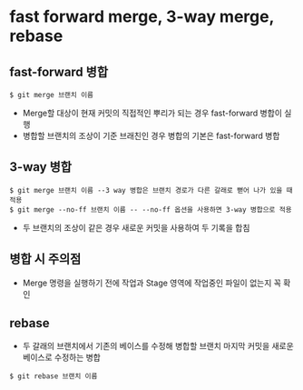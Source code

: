 # fast forward merge, 3-way merge, rebase

## fast-forward 병합
```
$ git merge 브랜치 이름
```
- Merge할 대상이 현재 커밋의 직접적인 뿌리가 되는 경우 fast-forward 병합이 실행
- 병합할 브랜치의 조상이 기준 브래친인 경우 병합의 기본은 fast-forward 병합

## 3-way 병합
```
$ git merge 브랜치 이름 --3 way 병합은 브랜치 경로가 다른 갈래로 뻗어 나가 있을 때 적용
$ git merge --no-ff 브랜치 이름 -- --no-ff 옵션을 사용하면 3-way 병합으로 적용
```
- 두 브랜치의 조상이 같은 경우 새로운 커밋을 사용하여 두 기록을 합침

## 병합 시 주의점
- Merge 명령을 실행하기 전에 작업과 Stage 영역에 작업중인 파일이 없는지 꼭 확인

## rebase
- 두 갈래의 브랜치에서 기존의 베이스를 수정해 병합할 브랜치 마지막 커밋을 새로운 베이스로 수정하는 병합
```
$ git rebase 브랜치 이름
```
